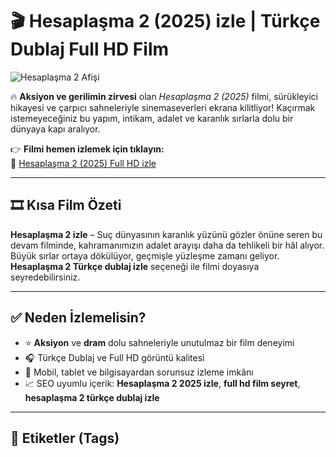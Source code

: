 # 🎬 **Hesaplaşma 2 (2025) izle** | Türkçe Dublaj Full HD Film

![Hesaplaşma 2 Afişi](https://666filmizle.com/wp-content/uploads/2025/06/movie/cover/Hesaplasma-2-2025-2025-izle-737x415.jpg)

🔥 **Aksiyon ve gerilimin zirvesi** olan _Hesaplaşma 2 (2025)_ filmi, sürükleyici hikayesi ve çarpıcı sahneleriyle sinemaseverleri ekrana kilitliyor! Kaçırmak istemeyeceğiniz bu yapım, intikam, adalet ve karanlık sırlarla dolu bir dünyaya kapı aralıyor.

👉 **Filmi hemen izlemek için tıklayın:**  
🔗 [Hesaplaşma 2 (2025) Full HD izle](https://666filmizle.com/film/hesaplasma-2-2025-izle-a1/)

---

## 🎞️ Kısa Film Özeti

**Hesaplaşma 2 izle** – Suç dünyasının karanlık yüzünü gözler önüne seren bu devam filminde, kahramanımızın adalet arayışı daha da tehlikeli bir hâl alıyor. Büyük sırlar ortaya dökülüyor, geçmişle yüzleşme zamanı geliyor. **Hesaplaşma 2 Türkçe dublaj izle** seçeneği ile filmi doyasıya seyredebilirsiniz.

---

## ✅ Neden İzlemelisin?

- ⭐ **Aksiyon** ve **dram** dolu sahneleriyle unutulmaz bir film deneyimi
- 🎧 Türkçe Dublaj ve Full HD görüntü kalitesi
- 📱 Mobil, tablet ve bilgisayardan sorunsuz izleme imkânı
- 📈 SEO uyumlu içerik: **Hesaplaşma 2 2025 izle**, **full hd film seyret**, **hesaplaşma 2 türkçe dublaj izle**

---

## 🔖 Etiketler (Tags)

